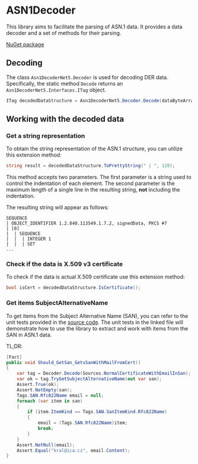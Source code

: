 # ASN1Decoder
This library aims to facilitate the parsing of ASN.1 data. It provides a data decoder and a set of methods for their parsing.

[NuGet package](www.nuget.org/packages/Asn1DecoderNet5)

## Decoding

The class `Asn1DecoderNet5.Decoder` is used for decoding DER data. Specifically, the static method `Decode` returns an `Asn1DecoderNet5.Interfaces.ITag` object.

```cs
ITag decodedDataStructure = Asn1DecoderNet5.Decoder.Decode(dataByteArray);
```

## Working with the decoded data

### Get a string representation

To obtain the string representation of the ASN.1 structure, you can utilize this extension method:

```cs
string result = decodedDataStructure.ToPrettyString(" | ", 128);
```

This method accepts two parameters. The first parameter is a string used to control the indentation of each element. The second parameter is the maximum length of a single line in the resulting string, **not** including the indentation.

The resulting string will appear as follows:

```Text
SEQUENCE
| OBJECT_IDENTIFIER 1.2.840.113549.1.7.2, signedData, PKCS #7
| [0]
|  | SEQUENCE
|  |  | INTEGER 1
|  |  | SET
...
```

### Check if the data is X.509 v3 certificate

To check if the data is actual X.509 certificate use this extension method:

```cs
bool isCert = decodedDataStructure.IsCertificate();
```

### Get items SubjectAlternativeName 

To get items from the Subject Alternative Name (SAN), you can refer to the unit tests provided in the [source code](https://github.com/AVVI94/ASN1Decoder/blob/main/Asn1DecoderNet5.UnitTests/DecoderTests.cs). The unit tests in the linked file will demonstrate how to use the library to extract and work with items from the SAN in ASN.1 data.

TL;DR:

```cs
[Fact]
public void Should_GetSan_GetsSanWithMailFromCert()
{
    var tag = Decoder.Decode(Sources.NormalCertificateWithEmailInSan);
    var ok = tag.TryGetSubjectAlternativeName(out var san);
    Assert.True(ok);
    Assert.NotEmpty(san);
    Tags.SAN.Rfc822Name email = null;
    foreach (var item in san)
    {
        if (item.ItemKind == Tags.SAN.SanItemKind.Rfc822Name)
        {
            email = (Tags.SAN.Rfc822Name)item;
            break;
        }
    }
    Assert.NotNull(email);
    Assert.Equal("kral@ica.cz", email.Content);
}
```